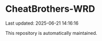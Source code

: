 # CheatBrothers-WRD

Last updated: 2025-06-21 14:16:16

This repository is automatically maintained.
